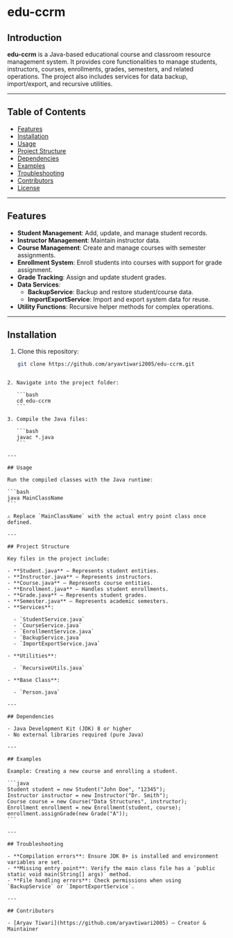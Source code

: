 # edu-ccrm

## Introduction

**edu-ccrm** is a Java-based educational course and classroom resource management system. It provides core functionalities to manage students, instructors, courses, enrollments, grades, semesters, and related operations. The project also includes services for data backup, import/export, and recursive utilities.

---

## Table of Contents

- [Features](#features)
- [Installation](#installation)
- [Usage](#usage)
- [Project Structure](#project-structure)
- [Dependencies](#dependencies)
- [Examples](#examples)
- [Troubleshooting](#troubleshooting)
- [Contributors](#contributors)
- [License](#license)

---

## Features

- **Student Management**: Add, update, and manage student records.
- **Instructor Management**: Maintain instructor data.
- **Course Management**: Create and manage courses with semester assignments.
- **Enrollment System**: Enroll students into courses with support for grade assignment.
- **Grade Tracking**: Assign and update student grades.
- **Data Services**:
  - **BackupService**: Backup and restore student/course data.
  - **ImportExportService**: Import and export system data for reuse.
- **Utility Functions**: Recursive helper methods for complex operations.

---

## Installation

1. Clone this repository:
   ```bash
   git clone https://github.com/aryavtiwari2005/edu-ccrm.git
   ```

````

2. Navigate into the project folder:

   ```bash
   cd edu-ccrm
   ```

3. Compile the Java files:

   ```bash
   javac *.java
   ```

---

## Usage

Run the compiled classes with the Java runtime:

```bash
java MainClassName
```

⚠️ Replace `MainClassName` with the actual entry point class once defined.

---

## Project Structure

Key files in the project include:

- **Student.java** – Represents student entities.
- **Instructor.java** – Represents instructors.
- **Course.java** – Represents course entities.
- **Enrollment.java** – Handles student enrollments.
- **Grade.java** – Represents student grades.
- **Semester.java** – Represents academic semesters.
- **Services**:

  - `StudentService.java`
  - `CourseService.java`
  - `EnrollmentService.java`
  - `BackupService.java`
  - `ImportExportService.java`

- **Utilities**:

  - `RecursiveUtils.java`

- **Base Class**:

  - `Person.java`

---

## Dependencies

- Java Development Kit (JDK) 8 or higher
- No external libraries required (pure Java)

---

## Examples

Example: Creating a new course and enrolling a student.

```java
Student student = new Student("John Doe", "12345");
Instructor instructor = new Instructor("Dr. Smith");
Course course = new Course("Data Structures", instructor);
Enrollment enrollment = new Enrollment(student, course);
enrollment.assignGrade(new Grade("A"));
```

---

## Troubleshooting

- **Compilation errors**: Ensure JDK 8+ is installed and environment variables are set.
- **Missing entry point**: Verify the main class file has a `public static void main(String[] args)` method.
- **File handling errors**: Check permissions when using `BackupService` or `ImportExportService`.

---

## Contributors

- [Aryav Tiwari](https://github.com/aryavtiwari2005) – Creator & Maintainer
````
